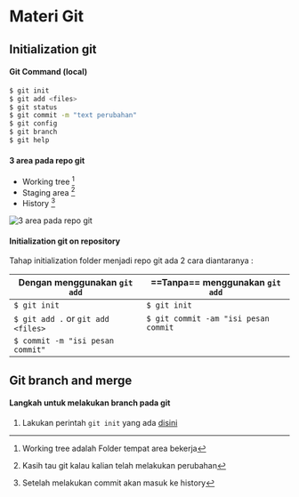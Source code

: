 # Materi Git

## Initialization git

#### Git Command (local)

```bash
$ git init
$ git add <files>
$ git status
$ git commit -m "text perubahan"
$ git config
$ git branch
$ git help
```

#### 3 area pada repo git

- Working tree [^working-tree]
- Staging area [^staging-area]
- History [^history]

[^working-tree]: Working tree adalah Folder tempat area bekerja
[^staging-area]: Kasih tau git kalau kalian telah melakukan perubahan
[^history]: Setelah melakukan commit akan masuk ke history

![3 area pada repo git](https://cdn.statically.io/img/i.ibb.co/HP32tGG/2023-01-22-00-45.png)

#### Initialization git on repository

Tahap initialization folder menjadi repo git ada 2 cara diantaranya :

| Dengan menggunakan `git add`       | ==Tanpa== menggunakan `git add`      |
| ---------------------------------- | ------------------------------------ |
| `$ git init`                       | `$ git init`                         |
| `$ git add .` or `git add <files>` | `$ git commit -am "isi pesan commit` |
| `$ commit -m "isi pesan commit"`   |                                      |

## Git branch and merge

#### Langkah untuk melakukan branch pada git

1. Lakukan perintah `git init` yang ada [disini](#Materi-git)
